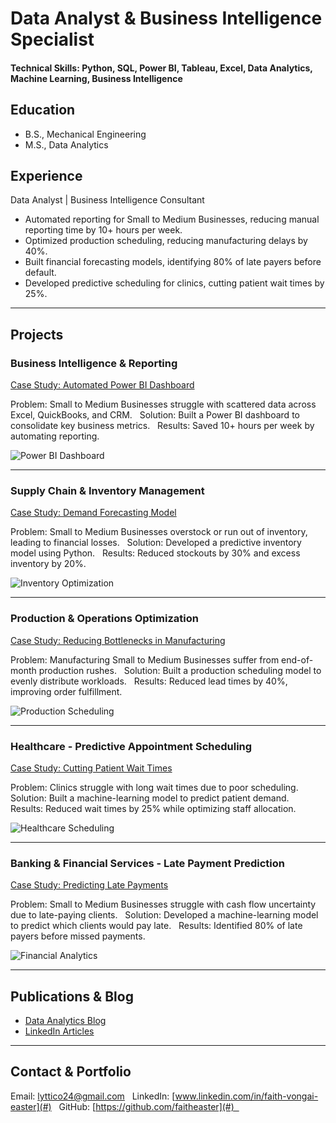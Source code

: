 # Data Analyst & Business Intelligence Specialist

#### Technical Skills: Python, SQL, Power BI, Tableau, Excel, Data Analytics, Machine Learning, Business Intelligence

## Education
- B.S., Mechanical Engineering  
- M.S., Data Analytics  

## Experience  
Data Analyst | Business Intelligence Consultant  
- Automated reporting for Small to Medium Businesses, reducing manual reporting time by 10+ hours per week.  
- Optimized production scheduling, reducing manufacturing delays by 40%.  
- Built financial forecasting models, identifying 80% of late payers before default.  
- Developed predictive scheduling for clinics, cutting patient wait times by 25%.  

---

## Projects  

### Business Intelligence & Reporting
[ Case Study: Automated Power BI Dashboard](#)  

 Problem: Small to Medium Businesses struggle with scattered data across Excel, QuickBooks, and CRM.  
 Solution: Built a Power BI dashboard to consolidate key business metrics.  
 Results: Saved 10+ hours per week by automating reporting.  

![Power BI Dashboard](/assets/img/bi_dashboard.jpeg)  

---

### Supply Chain & Inventory Management  
[ Case Study: Demand Forecasting Model](#)  

 Problem: Small to Medium Businesses overstock or run out of inventory, leading to financial losses.  
 Solution: Developed a predictive inventory model using Python.  
 Results: Reduced stockouts by 30% and excess inventory by 20%.  

![Inventory Optimization](/assets/img/inventory_forecast.jpeg)  

---

### Production & Operations Optimization
[ Case Study: Reducing Bottlenecks in Manufacturing](#)  

 Problem: Manufacturing Small to Medium Businesses suffer from end-of-month production rushes.  
 Solution: Built a production scheduling model to evenly distribute workloads.  
 Results: Reduced lead times by 40%, improving order fulfillment.  

![Production Scheduling](/assets/img/production_optimization.jpeg)  

---

### Healthcare - Predictive Appointment Scheduling  
[ Case Study: Cutting Patient Wait Times](#)  

 Problem: Clinics struggle with long wait times due to poor scheduling.  
 Solution: Built a machine-learning model to predict patient demand.  
 Results: Reduced wait times by 25% while optimizing staff allocation.  

![Healthcare Scheduling](/assets/img/healthcare_analytics.jpeg)  

---

### Banking & Financial Services - Late Payment Prediction 
[ Case Study: Predicting Late Payments](#)  

 Problem: Small to Medium Businesses struggle with cash flow uncertainty due to late-paying clients.  
 Solution: Developed a machine-learning model to predict which clients would pay late.  
 Results: Identified 80% of late payers before missed payments.  

![Financial Analytics](/assets/img/financial_forecast.jpeg)   

---

## Publications & Blog  
- [Data Analytics Blog](https://medium.com/@faith)  
- [LinkedIn Articles](https://linkedin.com/in/faith)  

---

## Contact & Portfolio  
 Email: lyttico24@gmail.com  
 LinkedIn: [www.linkedin.com/in/faith-vongai-easter](#)  
 GitHub: [https://github.com/faitheaster](#)  
